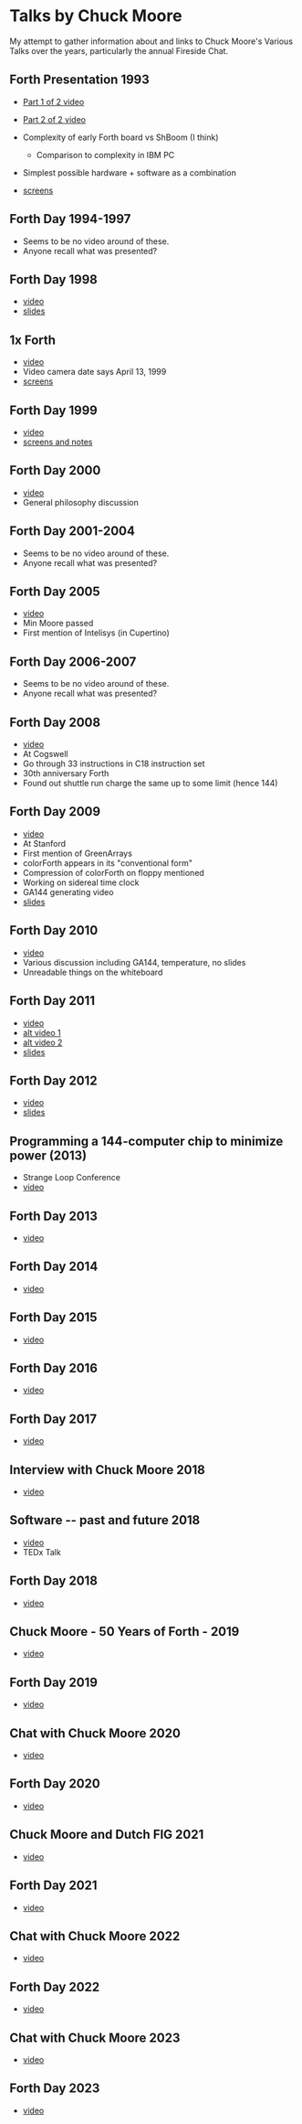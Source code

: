 # Talks by Chuck Moore

My attempt to gather information about and links to Chuck Moore's Various Talks
over the years, particularly the annual Fireside Chat.

## Forth Presentation 1993

* [Part 1 of 2 video](https://www.youtube.com/watch?v=B_cf8n58Ews)
* [Part 2 of 2 video](https://www.youtube.com/watch?v=Dbd7Xu0ibJM)

* Complexity of early Forth board vs ShBoom (I think)
   * Comparison to complexity in IBM PC
* Simplest possible hardware + software as a combination
* [screens](presentation_1993/README.md)

## Forth Day 1994-1997

* Seems to be no video around of these.
* Anyone recall what was presented?

## Forth Day 1998

* [video](https://www.youtube.com/watch?v=40ZIKHJ1H5E)
* [slides](forth_day_1998/README.md)

## 1x Forth

* [video](https://www.youtube.com/watch?v=NK0NwqF8F0k)
* Video camera date says April 13, 1999
* [screens](1x/README.md)

## Forth Day 1999

* [video](https://www.youtube.com/watch?v=N1FUY6g5crA)
* [screens and notes](forth_day_1999/README.md)

## Forth Day 2000

* [video](https://www.youtube.com/watch?v=FL8RsCLvsHE)
* General philosophy discussion

## Forth Day 2001-2004

* Seems to be no video around of these.
* Anyone recall what was presented?

## Forth Day 2005

* [video](https://www.youtube.com/watch?v=Z3M8f-9NpsE)
* Min Moore passed
* First mention of Intelisys (in Cupertino)

## Forth Day 2006-2007

* Seems to be no video around of these.
* Anyone recall what was presented?

## Forth Day 2008

* [video](https://www.youtube.com/watch?v=ydeMNRxJ3Y8)
* At Cogswell
* Go through 33 instructions in C18 instruction set
* 30th anniversary Forth
* Found out shuttle run charge the same up to some limit (hence 144)

## Forth Day 2009

* [video](https://www.youtube.com/watch?v=1HuRUcz0icM)
* At Stanford
* First mention of GreenArrays
* colorForth appears in its "conventional form"
* Compression of colorForth on floppy mentioned
* Working on sidereal time clock
* GA144 generating video
* [slides](forth_day_2009/README.md)

## Forth Day 2010

* [video](https://www.youtube.com/watch?v=GYW335T6upo)
* Various discussion including GA144, temperature, no slides
* Unreadable things on the whiteboard

## Forth Day 2011

* [video](https://www.youtube.com/watch?v=dSVCuGCB0R4)
* [alt video 1](https://www.youtube.com/watch?v=odBjuSCX8jE)
* [alt video 2](https://www.youtube.com/watch?v=NK1zlz67MjU)
* [slides](forth_day_2011/README.md)

## Forth Day 2012

* [video](https://www.youtube.com/watch?v=bB4pbjgvZoo)
* [slides](forth_day_2012/README.md)

## Programming a 144-computer chip to minimize power (2013)

* Strange Loop Conference 
* [video](https://www.youtube.com/watch?v=0PclgBd6_Zs)

## Forth Day 2013

* [video](https://youtu.be/UkjQLjpyqgs?t=9911)

## Forth Day 2014

* [video](https://youtu.be/NjX9acIN7RA?t=11085)

## Forth Day 2015

* [video](https://youtu.be/_4zZsHmhTPY?t=8714)

## Forth Day 2016

* [video](https://youtu.be/FeZ-40fxY48?t=8458)

## Forth Day 2017

* [video](https://youtu.be/nJ6WBI0Z_s4?t=11091)

## Interview with Chuck Moore 2018

* [video](https://www.youtube.com/watch?v=SX3kXbLmwn4)

## Software -- past and future 2018

* [video](https://www.youtube.com/watch?v=tb0_V7Tc5MU)
* TEDx Talk

## Forth Day 2018

* [video](https://youtu.be/xYWa2C2_7H0?t=7690)

## Chuck Moore - 50 Years of Forth - 2019

* [video](https://www.youtube.com/watch?v=SASQMl0rvYg)

## Forth Day 2019

* [video](https://www.youtube.com/watch?v=3ML-pJFa8lY)

## Chat with Chuck Moore 2020

* [video](https://www.youtube.com/watch?v=dI0soDMg28Q)

## Forth Day 2020

* [video](https://www.youtube.com/watch?v=81bkIqPpe0g)

## Chuck Moore and Dutch FIG 2021

* [video](https://www.youtube.com/watch?v=xoyDNIcnpgc)

## Forth Day 2021

* [video](https://www.youtube.com/watch?v=BpsXyB2WsUw)

## Chat with Chuck Moore 2022

* [video](https://www.youtube.com/watch?v=crMZ5j8XSRQ)

## Forth Day 2022

* [video](https://www.youtube.com/watch?v=YjTDfYAPCbo)

## Chat with Chuck Moore 2023

* [video](https://youtu.be/M14tCZiEPkg?t=11670)

## Forth Day 2023

* [video](https://www.youtube.com/watch?v=3jJkyc-raJQ)
